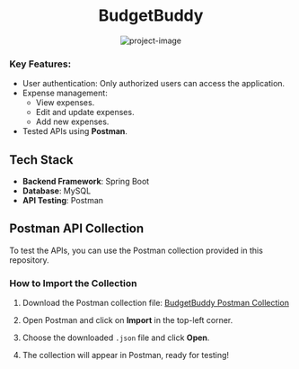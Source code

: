<h1 align="center" id="title">BudgetBuddy</h1>

<p align="center"><img src="https://socialify.git.ci/SavvyShivam/BudgetBuddy/image?custom_description=Budget+Buddy+is+a+Spring+Boot+application+designed+to+help+users+manage+their+expenses.&amp;description=1&amp;font=Bitter&amp;language=1&amp;name=1&amp;owner=1&amp;pattern=Charlie+Brown&amp;theme=Dark" alt="project-image"></p>

### Key Features:
- User authentication: Only authorized users can access the application.
- Expense management:
  - View expenses.
  - Edit and update expenses.
  - Add new expenses.
- Tested APIs using **Postman**.

## Tech Stack

- **Backend Framework**: Spring Boot
- **Database**:  MySQL
- **API Testing**: Postman

## Postman API Collection

To test the APIs, you can use the Postman collection provided in this repository.

### How to Import the Collection

1. Download the Postman collection file:
   [BudgetBuddy Postman Collection](postman/BudgetBuddy.postman_collection.json)

2. Open Postman and click on **Import** in the top-left corner.

3. Choose the downloaded `.json` file and click **Open**.

4. The collection will appear in Postman, ready for testing!



  
 
